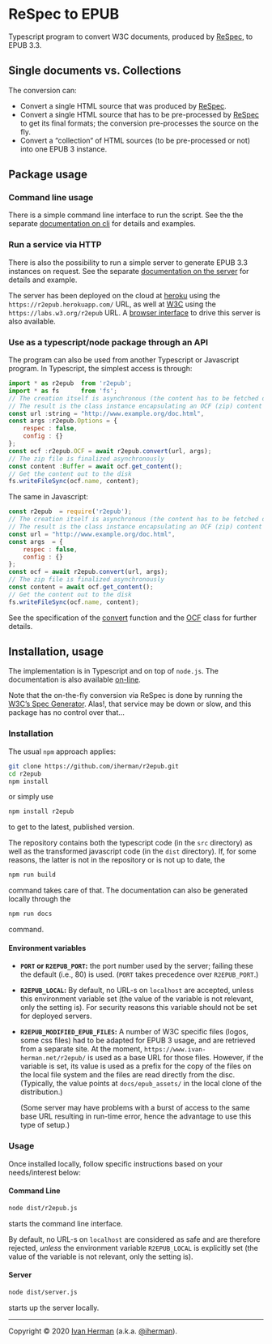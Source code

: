 # ReSpec to EPUB

Typescript program to convert W3C documents, produced by [ReSpec](https://github.com/w3c/respec), to EPUB 3.3.

## Single documents vs. Collections

The conversion can:

* Convert a single HTML source that was produced by [ReSpec](https://github.com/w3c/respec).
* Convert a single HTML source that has to be pre-processed by [ReSpec](https://github.com/w3c/respec) to get its final formats; the conversion pre-processes the source on the fly.
* Convert a “collection“ of HTML sources (to be pre-processed or not) into one EPUB 3 instance.

## Package usage

### Command line usage

There is a simple command line interface to run the script. See the the separate [documentation on cli](modules/_r2epub_.html) for details and examples.

### Run a service via HTTP

There is also the possibility to run a simple server to generate EPUB 3.3 instances on request. See the separate [documentation on the server](modules/_server_.html) for details and example.

The server has been deployed on the cloud at [heroku](https://r2epub.herokuapp.com/) using the `https://r2epub.herokuapp.com/` URL, as well at [W3C](https://labs.w3.org/r2epub) using the `https://labs.w3.org/r2epub` URL. A [browser interface](https://iherman.github.io/r2epub/convert.html) to drive this server is also available.

### Use as a typescript/node package through an API

The program can also be used from another Typescript or Javascript program. In Typescript, the simplest access is through:

``` js
import * as r2epub  from 'r2epub';
import * as fs      from 'fs';
// The creation itself is asynchronous (the content has to be fetched over the wire).
// The result is the class instance encapsulating an OCF (zip) content
const url :string = "http://www.example.org/doc.html",
const args :r2epub.Options = {
    respec : false,
    config : {}
};
const ocf :r2epub.OCF = await r2epub.convert(url, args);
// The zip file is finalized asynchronously
const content :Buffer = await ocf.get_content();
// Get the content out to the disk
fs.writeFileSync(ocf.name, content);
```

The same in Javascript:

``` js
const r2epub  = require('r2epub');
// The creation itself is asynchronous (the content has to be fetched over the wire).
// The result is the class instance encapsulating an OCF (zip) content
const url = "http://www.example.org/doc.html",
const args  = {
    respec : false,
    config : {}
};
const ocf = await r2epub.convert(url, args);
// The zip file is finalized asynchronously
const content = await ocf.get_content();
// Get the content out to the disk
fs.writeFileSync(ocf.name, content);
```

See the specification of the [convert](https://iherman.github.io/r2epub/typedoc/modules/_index_.html#convert) function and the [OCF](https://iherman.github.io/r2epub/typedoc/classes/_lib_ocf_.ocf.html) class for further details.

## Installation, usage

The implementation is in Typescript and on top of `node.js`.  The documentation is also available [on-line](https://iherman.github.io/r2epub/typedoc/).

Note that the on-the-fly conversion via ReSpec is done by running the <a href="https://github.com/w3c/spec-generator">W3C’s Spec Generator</a>. Alas!, that service may be down or slow, and this package has no control over that…

### Installation

The usual `npm` approach applies:

``` sh
git clone https://github.com/iherman/r2epub.git
cd r2epub
npm install
```

or simply use

``` sh
npm install r2epub
```

to get to the latest, published version.

The repository contains both the typescript code (in the `src` directory) as well as the transformed javascript code (in the `dist` directory). If, for some reasons, the latter is not in the repository or is not up to date, the

``` sh
npm run build
```

command takes care of that. The documentation can also be generated locally through the

``` sh
npm run docs
```

command.

#### Environment variables

* **`PORT` or `R2EPUB_PORT`:** the port number used by the server; failing these the default (i.e., 80) is used. (`PORT` takes precedence over `R2EPUB_PORT`.)
* **`R2EPUB_LOCAL`:** By default, no URL-s on `localhost` are accepted, unless this environment variable set (the value of the variable is not relevant, only the setting is). For security reasons this variable should not be set for deployed servers.
* **`R2EPUB_MODIFIED_EPUB_FILES`:** A number of W3C specific files (logos, some css files) had to be adapted for EPUB 3 usage, and are retrieved from a separate site. At the moment, `https://www.ivan-herman.net/r2epub/` is used as a base URL for those files. However, if the variable is set, its value is used as a prefix for the copy of the files on the local file system and the files are read directly from the disc. (Typically, the value points at `docs/epub_assets/` in the local clone of the distribution.)

    (Some server may have problems with a burst of access to the same base URL resulting in run-time error, hence the advantage to use this type of setup.)


### Usage

Once installed locally, follow specific instructions based on your needs/interest below:

#### Command Line

``` sh
node dist/r2epub.js
```

starts the command line interface.

By default, no URL-s on `localhost` are considered as safe and are therefore rejected, _unless_ the environment variable `R2EPUB_LOCAL` is explicitly set (the value of the variable is not relevant, only the setting is).

#### Server

``` sh
node dist/server.js
```

starts up the server locally.

---

Copyright © 2020 [Ivan Herman](https://www.ivan-herman.net) (a.k.a. [@iherman](https://github.com/iherman)).
